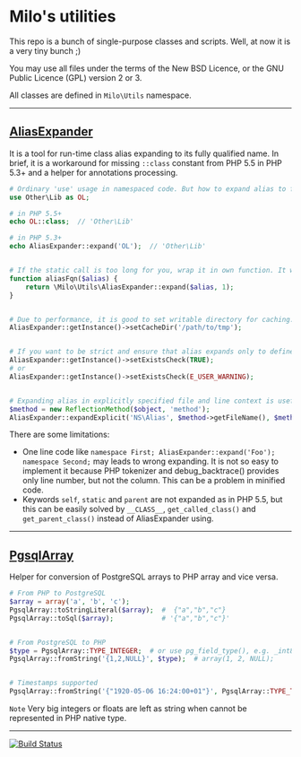 Milo's utilities
================
This repo is a bunch of single-purpose classes and scripts. Well, at now it is a very tiny bunch ;)

You may use all files under the terms of the New BSD Licence, or the GNU Public Licence (GPL) version 2 or 3.

All classes are defined in `Milo\Utils` namespace.


------


[AliasExpander](https://github.com/milo/utils/blob/master/Utils/AliasExpander.php)
----------------------------------------------------------------------------------
It is a tool for run-time class alias expanding to its fully qualified name. In brief, it is a workaround for missing `::class` constant from PHP 5.5 in PHP 5.3+ and a helper for annotations processing.

```php
# Ordinary 'use' usage in namespaced code. But how to expand alias to full class name?
use Other\Lib as OL;

# in PHP 5.5+
echo OL::class;  // 'Other\Lib'

# in PHP 5.3+
echo AliasExpander::expand('OL');  // 'Other\Lib'


# If the static call is too long for you, wrap it in own function. It will be easy to replace when upgrade to PHP 5.5.
function aliasFqn($alias) {
	return \Milo\Utils\AliasExpander::expand($alias, 1);
}


# Due to performance, it is good to set writable directory for caching.
AliasExpander::getInstance()->setCacheDir('/path/to/tmp');


# If you want to be strict and ensure that alias expands only to defined class name, set exists checking.
AliasExpander::getInstance()->setExistsCheck(TRUE);
# or
AliasExpander::getInstance()->setExistsCheck(E_USER_WARNING);


# Expanding alias in explicitly specified file and line context is useful for annotations processing.
$method = new ReflectionMethod($object, 'method');
AliasExpander::expandExplicit('NS\Alias', $method->getFileName(), $method->getStartLine());
```

There are some limitations:
- One line code like `namespace First; AliasExpander::expand('Foo'); namespace Second;` may leads to wrong expanding. It is not so easy to implement it because PHP tokenizer and debug_backtrace() provides only line number, but not the column. This can be a problem in minified code.
- Keywords `self`, `static` and `parent` are not expanded as in PHP 5.5, but this can be easily solved by `__CLASS__`, `get_called_class()` and `get_parent_class()` instead of AliasExpander using.


------


[PgsqlArray](https://github.com/milo/utils/blob/master/Utils/PgsqlArray.php)
----------------------------------------------------------------------------
Helper for conversion of PostgreSQL arrays to PHP array and vice versa.

```php
# From PHP to PostgreSQL
$array = array('a', 'b', 'c');
PgsqlArray::toStringLiteral($array);  #  {"a","b","c"}
PgsqlArray::toSql($array);            # '{"a","b","c"}'


# From PostgreSQL to PHP
$type = PgsqlArray::TYPE_INTEGER;  # or use pg_field_type(), e.g. _int8
PgsqlArray::fromString('{1,2,NULL}', $type);  # array(1, 2, NULL);


# Timestamps supported
PgsqlArray::fromString('{"1920-05-06 16:24:00+01"}', PgsqlArray::TYPE_TIMESTAMP_TZ);
```

`Note` Very big integers or floats are left as string when cannot be represented in PHP native type.


------


[![Build Status](https://travis-ci.org/milo/utils.png?branch=master)](https://travis-ci.org/milo/utils)

